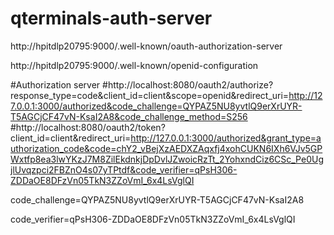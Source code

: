 # qterminals-auth-server

<p>http://hpitdlp20795:9000/.well-known/oauth-authorization-server</p>
<p>http://hpitdlp20795:9000/.well-known/openid-configuration</p>

#Authorization server
#http://localhost:8080/oauth2/authorize?response_type=code&client_id=client&scope=openid&redirect_uri=http://127.0.0.1:3000/authorized&code_challenge=QYPAZ5NU8yvtlQ9erXrUYR-T5AGCjCF47vN-KsaI2A8&code_challenge_method=S256
#http://localhost:8080/oauth2/token?client_id=client&redirect_uri=http://127.0.0.1:3000/authorized&grant_type=authorization_code&code=chY2_vBejXzAEDXZAqxfj4xohCUKN6IXh6VJv5GPWxtfp8ea3lwYKzJ7M8ZilEkdnkjDpDvlJZwoicRzTt_2YohxndCiz6CSc_Pe0UgjlUvqzpci2FBZnO4s07yTPtdf&code_verifier=qPsH306-ZDDaOE8DFzVn05TkN3ZZoVmI_6x4LsVglQI

<p>code_challenge=QYPAZ5NU8yvtlQ9erXrUYR-T5AGCjCF47vN-KsaI2A8</p>
<p>code_verifier=qPsH306-ZDDaOE8DFzVn05TkN3ZZoVmI_6x4LsVglQI</p>
